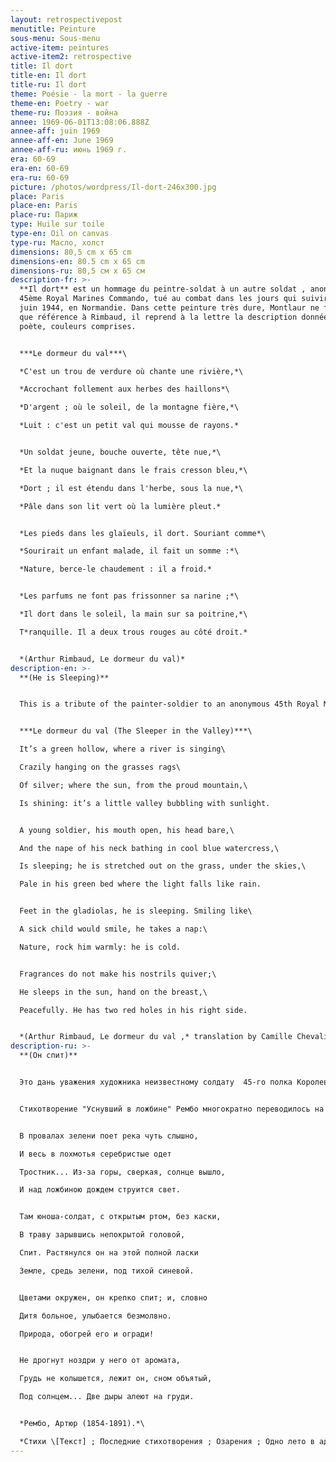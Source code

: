 ```yaml
---
layout: retrospectivepost
menutitle: Peinture
sous-menu: Sous-menu
active-item: peintures
active-item2: retrospective
title: Il dort
title-en: Il dort
title-ru: Il dort
theme: Poésie - la mort - la guerre
theme-en: Poetry - war
theme-ru: Поэзия - война
annee: 1969-06-01T13:08:06.888Z
annee-aff: juin 1969
annee-aff-en: June 1969
annee-aff-ru: июнь 1969 г.
era: 60-69
era-en: 60-69
era-ru: 60-69
picture: /photos/wordpress/Il-dort-246x300.jpg
place: Paris
place-en: Paris
place-ru: Париж
type: Huile sur toile
type-en: Oil on canvas
type-ru: Масло, холст
dimensions: 80,5 cm x 65 cm
dimensions-en: 80.5 cm x 65 cm
dimensions-ru: 80,5 см x 65 см
description-fr: >-
  **Il dort** est un hommage du peintre-soldat à un autre soldat , anonyme, du
  45ème Royal Marines Commando, tué au combat dans les jours qui suivirent le 6
  juin 1944, en Normandie. Dans cette peinture très dure, Montlaur ne fait pas
  que référence à Rimbaud, il reprend à la lettre la description donnée par le
  poète, couleurs comprises.


  ***Le dormeur du val***\

  *C'est un trou de verdure où chante une rivière,*\

  *Accrochant follement aux herbes des haillons*\

  *D'argent ; où le soleil, de la montagne fière,*\

  *Luit : c'est un petit val qui mousse de rayons.*


  *Un soldat jeune, bouche ouverte, tête nue,*\

  *Et la nuque baignant dans le frais cresson bleu,*\

  *Dort ; il est étendu dans l'herbe, sous la nue,*\

  *Pâle dans son lit vert où la lumière pleut.*


  *Les pieds dans les glaïeuls, il dort. Souriant comme*\

  *Sourirait un enfant malade, il fait un somme :*\

  *Nature, berce-le chaudement : il a froid.*


  *Les parfums ne font pas frissonner sa narine ;*\

  *Il dort dans le soleil, la main sur sa poitrine,*\

  T*ranquille. Il a deux trous rouges au côté droit.*


  *(Arthur Rimbaud, Le dormeur du val)*
description-en: >-
  **(He is Sleeping)**


  This is a tribute of the painter-soldier to an anonymous 45th Royal Marines Commando, who was killed in the days following June 6th, 1944, in Normandy. In this very harsh painting, Montlaur does not only refer to Arthur Rimbaud’s poem “Le dormeur du Val”, he follows to the letter the poet’s description, including colors.


  ***Le dormeur du val (The Sleeper in the Valley)***\

  It’s a green hollow, where a river is singing\

  Crazily hanging on the grasses rags\

  Of silver; where the sun, from the proud mountain,\

  Is shining: it’s a little valley bubbling with sunlight.


  A young soldier, his mouth open, his head bare,\

  And the nape of his neck bathing in cool blue watercress,\

  Is sleeping; he is stretched out on the grass, under the skies,\

  Pale in his green bed where the light falls like rain.


  Feet in the gladiolas, he is sleeping. Smiling like\

  A sick child would smile, he takes a nap:\

  Nature, rock him warmly: he is cold.


  Fragrances do not make his nostrils quiver;\

  He sleeps in the sun, hand on the breast,\

  Peacefully. He has two red holes in his right side.


  *(Arthur Rimbaud, Le dormeur du val ,* translation by Camille Chevalier-Karfis, June 21, 2021)
description-ru: >-
  **(Он спит)**


  Это дань уважения художника неизвестному солдату  45-го полка Королевской морской пехоты, убитому в дни высадки союзных войск  в 1944 году в Нормандии. В этой очень суровой картине Монлор не просто ссылается на стихотворение Артура Рембо «Уснувший в ложбине» (в других переводах - "Спящий в долине"), но и в буквальном смысле следует данному в стихотворении описанию, включая цветовую гамму.


  Стихотворение "Уснувший в ложбине" Рембо многократно переводилось на русский язык. Здесь приводим в переводе М. П. Кудинова:


  В провалах зелени поет река чуть слышно,

  И весь в лохмотья серебристые одет

  Тростник... Из-за горы, сверкая, солнце вышло,

  И над ложбиною дождем струится свет.


  Там юноша-солдат, с открытым ртом, без каски,

  В траву зарывшись непокрытой головой,

  Спит. Растянулся он на этой полной ласки

  Земле, средь зелени, под тихой синевой.


  Цветами окружен, он крепко спит; и, словно

  Дитя больное, улыбается безмолвно.

  Природа, обогрей его и огради!


  Не дрогнут ноздри у него от аромата,

  Грудь не колышется, лежит он, сном объятый,

  Под солнцем... Две дыры алеют на груди.


  *Рембо, Артюр (1854-1891).*\

  *Стихи \[Текст] ; Последние стихотворения ; Озарения ; Одно лето в аду : \[перевод] / Артюр Рембо ; Изд. подгот.: Н. И. Балашов , М. П. Кудинов, И. С. Поступальский ; В прил.: Н. И . Балашов "Рембо и связь двух веков поэзии" ; АН СССР. - Москва : Наука, 1982. - 495 с., 5 л. ил., портр.; 17 см. - (Литературные памятники).*
---
```

